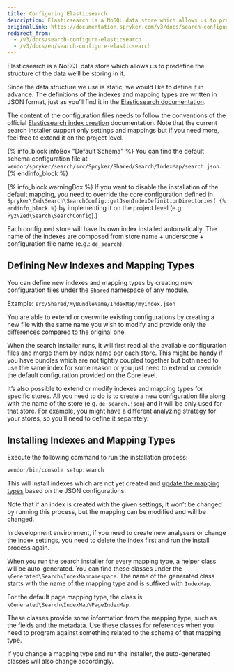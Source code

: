 ```yaml
---
title: Configuring Elasticsearch
description: Elasticsearch is a NoSQL data store which allows us to predefine the structure of the data we’ll be storing in it.
originalLink: https://documentation.spryker.com/v3/docs/search-configure-elasticsearch
redirect_from:
  - /v3/docs/search-configure-elasticsearch
  - /v3/docs/en/search-configure-elasticsearch
---
```


Elasticsearch is a NoSQL data store which allows us to predefine the structure of the data we’ll be storing in it.

Since the data structure we use is static, we would like to define it in advance. The definitions of the indexes and mapping types are written in JSON format, just as you’ll find it in the [Elasticsearch documentation](https://www.elastic.co/guide/index.html?ultron=%5BEL%5D-%5BB%5D-%5BEMEA-General%5D-Exact&blade=adwords-s&Device=c&thor=elasticsearch%20documentation&gclid=EAIaIQobChMIhqvutbfJ5QIVB6WaCh3GYA3CEAAYASAAEgL-RPD_BwE).

The content of the configuration files needs to follow the conventions of the official [Elasticsearch index creation](https://www.elastic.co/guide/en/elasticsearch/reference/current/indices-create-index.html) documentation. Note that the current search installer support only settings and mappings but if you need more, feel free to extend it on the project level.

{% info_block infoBox "Default Schema" %}
You can find the default schema configuration file at `vendor/spryker/search/src/Spryker/Shared/Search/IndexMap/search.json`.
{% endinfo_block %}

{% info_block warningBox %}
If you want to disable the installation of the default mapping, you need to override the core configuration defined in `Spryker\Zed\Search\SearchConfig::getJsonIndexDefinitionDirectories(
{% endinfo_block %}` by implementing it on the project level (e.g. `Pyz\Zed\Search\SearchConfig`).)

Each configured store will have its own index installed automatically. The name of the indexes are composed from store name + underscore + configuration file name (e.g.: `de_search`).

## Defining New Indexes and Mapping Types
You can define new indexes and mapping types by creating new configuration files under the `Shared` namespace of any module.

Example:
`src/Shared/MyBundleName/IndexMap/myindex.json`

You are able to extend or overwrite existing configurations by creating a new file with the same name you wish to modify and provide only the differences compared to the original one.

When the search installer runs, it will first read all the available configuration files and merge them by index name per each store. This might be handy if you have bundles which are not tightly coupled together but both need to use the same index for some reason or you just need to extend or override the default configuration provided on the Core level.

It’s also possible to extend or modify indexes and mapping types for specific stores. All you need to do is to create a new configuration file along with the name of the store (e.g. `de_search.json`) and it will be only used for that store. For example, you might have a different analyzing strategy for your stores, so you’ll need to define it separately.

## Installing Indexes and Mapping Types
Execute the following command to run the installation process:
```php
vendor/bin/console setup:search
```
This will install indexes which are not yet created and [update the mapping types](https://www.elastic.co/guide/en/elasticsearch/reference/current/indices-put-mapping.html) based on the JSON configurations.

Note that if an index is created with the given settings, it won’t be changed by running this process, but the mapping can be modified and will be changed.

In development environment, if you need to create new analysers or change the index settings, you need to delete the index first and run the install process again.

When you run the search installer for every mapping type, a helper class will be auto-generated. You can find these classes under the `\Generated\Search\IndexMapnamespace`. The name of the generated class starts with the name of the mapping type and is suffixed with `IndexMap`.

For the default page mapping type, the class is `\Generated\Search\IndexMap\PageIndexMap`.

These classes provide some information from the mapping type, such as the fields and the metadata. Use these classes for references when you need to program against something related to the schema of that mapping type.

If you change a mapping type and run the installer, the auto-generated classes will also change accordingly.
